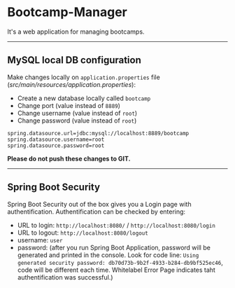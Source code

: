# Bootcamp-Manager

It's a web application for managing bootcamps.

---

## MySQL local DB configuration

Make changes locally on `application.properties` file (*src/main/resources/application.properties*):

- Create a new database locally called `bootcamp`
- Change port (value instead of `8889`)
- Change username (value instead of `root`)
- Change password (value instead of `root`)

```
spring.datasource.url=jdbc:mysql://localhost:8889/bootcamp
spring.datasource.username=root
spring.datasource.password=root
```

**Please do not push these changes to GIT.**

---

## Spring Boot Security

Spring Boot Security out of the box gives you a Login page with authentification. Authentification can be checked by entering:
- URL to login: `http://localhost:8080/` / `http://localhost:8080/login`
- URL to logout: `http://localhost:8080/logout`
- username: `user`
- password: (after you run Spring Boot Application, password will be generated and printed in the console. Look for code line: `Using generated security password: db70d73b-9b2f-4933-b284-db9bf525ec46`, code will be different each time. Whitelabel Error Page indicates taht authentification was successful.)
